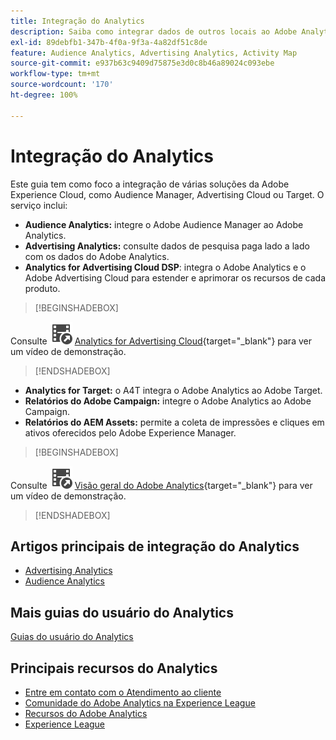 ```yaml
---
title: Integração do Analytics
description: Saiba como integrar dados de outros locais ao Adobe Analytics.
exl-id: 89debfb1-347b-4f0a-9f3a-4a82df51c8de
feature: Audience Analytics, Advertising Analytics, Activity Map
source-git-commit: e937b63c9409d75875e3d0c8b46a89024c093ebe
workflow-type: tm+mt
source-wordcount: '170'
ht-degree: 100%

---
```


# Integração do Analytics

Este guia tem como foco a integração de várias soluções da Adobe Experience Cloud, como Audience Manager, Advertising Cloud ou Target. O serviço inclui:

* **Audience Analytics:** integre o Adobe Audience Manager ao Adobe Analytics.
* **Advertising Analytics:** consulte dados de pesquisa paga lado a lado com os dados do Adobe Analytics.
* **Analytics for Advertising Cloud DSP**: integra o Adobe Analytics e o Adobe Advertising Cloud para estender e aprimorar os recursos de cada produto. 


>[!BEGINSHADEBOX]

Consulte ![VideoCheckedOut](/help/assets/icons/VideoCheckedOut.svg) [Analytics for Advertising Cloud](https://video.tv.adobe.com/v/327668?quality=12&learn=on&captions=por_br){target="_blank"} para ver um vídeo de demonstração.

>[!ENDSHADEBOX]


* **Analytics for Target:** o A4T integra o Adobe Analytics ao Adobe Target.
* **Relatórios do Adobe Campaign:** integre o Adobe Analytics ao Adobe Campaign.
* **Relatórios do AEM Assets:** permite a coleta de impressões e cliques em ativos oferecidos pelo Adobe Experience Manager.


>[!BEGINSHADEBOX]

Consulte ![VideoCheckedOut](/help/assets/icons/VideoCheckedOut.svg) [Visão geral do Adobe Analytics](https://video.tv.adobe.com/v/27429?quality=12&learn=on){target="_blank"} para ver um vídeo de demonstração.

>[!ENDSHADEBOX]


## Artigos principais de integração do Analytics

* [Advertising Analytics](c-advertising-analytics/overview.md)
* [Audience Analytics](c-audience-analytics/mc-audiences-aam.md)

## Mais guias do usuário do Analytics

[Guias do usuário do Analytics](https://experienceleague.adobe.com/docs/analytics.html?lang=pt-BR)

## Principais recursos do Analytics

* [Entre em contato com o Atendimento ao cliente](https://experienceleague.adobe.com/pt-br?support-solution=Analytics&lang=pt-BR#support)
* [Comunidade do Adobe Analytics na Experience League](https://experienceleaguecommunities.adobe.com/t5/adobe-analytics/ct-p/adobe-analytics-community?profile.language=pt)
* [Recursos do Adobe Analytics](https://experienceleaguecommunities.adobe.com/t5/adobe-analytics-discussions/adobe-analytics-resources/m-p/276666?profile.language=pt)
* [Experience League](https://experienceleague.adobe.com/pt-br)
